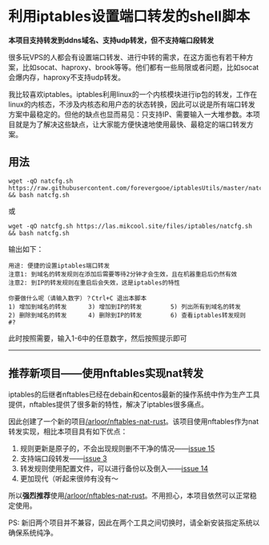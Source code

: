 # 利用iptables设置端口转发的shell脚本

**本项目支持转发到ddns域名、支持udp转发，但不支持端口段转发**

很多玩VPS的人都会有设置端口转发、进行中转的需求，在这方面也有若干种方案，比如socat、haproxy、brook等等。他们都有一些局限或者问题，比如socat会爆内存，haproxy不支持udp转发。

我比较喜欢iptables。iptables利用linux的一个内核模块进行ip包的转发，工作在linux的内核态，不涉及内核态和用户态的状态转换，因此可以说是所有端口转发方案中最稳定的。但他的缺点也显而易见：只支持IP、需要输入一大堆参数。本项目就是为了解决这些缺点，让大家能方便快速地使用最快、最稳定的端口转发方案。

## 用法

```shell
wget -qO natcfg.sh https://raw.githubusercontent.com/forevergooe/iptablesUtils/master/natcfg.sh && bash natcfg.sh
```

或

```
wget -qO natcfg.sh https://las.mikcool.site/files/iptables/natcfg.sh && bash natcfg.sh
```

输出如下：

```
用途: 便捷的设置iptables端口转发
注意1: 到域名的转发规则在添加后需要等待2分钟才会生效，且在机器重启后仍然有效
注意2: 到IP的转发规则在重启后会失效，这是iptables的特性

你要做什么呢（请输入数字）？Ctrl+C 退出本脚本
1) 增加到域名的转发      3) 增加到IP的转发        5) 列出所有到域名的转发
2) 删除到域名的转发      4) 删除到IP的转发        6) 查看iptables转发规则
#? 
```

此时按照需要，输入1-6中的任意数字，然后按照提示即可

-----------------------------------------------------------------------------

## 推荐新项目——使用nftables实现nat转发

iptables的后继者nftables已经在debain和centos最新的操作系统中作为生产工具提供，nftables提供了很多新的特性，解决了iptables很多痛点。

因此创建了一个新的项目[/arloor/nftables-nat-rust](https://github.com/arloor/nftables-nat-rust)。该项目使用nftables作为nat转发实现，相比本项目具有如下优点：

1. 规则更新是原子的，不会出现规则删不干净的情况——[issue 15](https://github.com/arloor/iptablesUtils/issues/15)
2. 支持端口段转发——[issue 3](https://github.com/arloor/iptablesUtils/issues/3)
3. 转发规则使用配置文件，可以进行备份以及倒入——[issue 14](https://github.com/arloor/iptablesUtils/issues/14)
4. 更加现代（听起来很帅有没有～

所以**强烈推荐**使用[/arloor/nftables-nat-rust](https://github.com/arloor/nftables-nat-rust)。不用担心，本项目依然可以正常稳定使用。

PS: 新旧两个项目并不兼容，因此在两个工具之间切换时，请全新安装指定系统以确保系统纯净。


